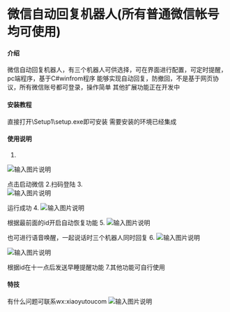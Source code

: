 # 微信自动回复机器人(所有普通微信帐号均可使用)

#### 介绍
微信自动回复机器人，有三个机器人可供选择，可在界面进行配置，可定时提醒，pc端程序，基于C#winfrom程序
能够实现自动回复，防撤回，不是基于网页协议，所有微信账号都可登录，操作简单
其他扩展功能正在开发中

#### 安装教程

直接打开\Setup1\setup.exe即可安装 需要安装的环境已经集成

#### 使用说明

1.  
![输入图片说明](https://images.gitee.com/uploads/images/2021/0422/105644_263af14c_900197.png "屏幕截图.png")

点击启动微信
2.扫码登陆
3.  
![输入图片说明](https://images.gitee.com/uploads/images/2021/0422/105927_4b08b0ee_900197.png "屏幕截图.png")

运行成功
4.
![输入图片说明](https://images.gitee.com/uploads/images/2021/0422/110024_af11af91_900197.png "屏幕截图.png")

根据最前面的id开启自动恢复功能
5.
![输入图片说明](https://images.gitee.com/uploads/images/2021/0422/110320_42612e94_900197.png "屏幕截图.png")

也可进行语音唤醒，一起说话时三个机器人同时回复
6.
![输入图片说明](https://images.gitee.com/uploads/images/2021/0422/110503_2c4d1a7b_900197.png "屏幕截图.png")

![输入图片说明](https://images.gitee.com/uploads/images/2021/0422/110539_c25b91cd_900197.png "屏幕截图.png")

根据id在十一点后发送早睡提醒功能
7.其他功能可自行使用
#### 特技
有什么问题可联系wx:xiaoyutoucom
![输入图片说明](https://images.gitee.com/uploads/images/2021/0425/090631_1cd45fea_900197.png "屏幕截图.png")

